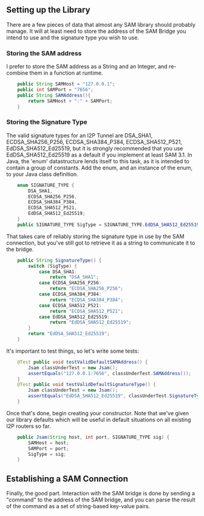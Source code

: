 Setting up the Library
----------------------

There are a few pieces of data that almost any SAM library should probably
manage. It will at least need to store the address of the SAM Bridge you intend
to use and the signature type you wish to use.

### Storing the SAM address

I prefer to store the SAM address as a String and an Integer, and re-combine
them in a function at runtime.


``` Java
    public String SAMHost = "127.0.0.1";
    public int SAMPort = "7656";
    public String SAMAddress(){
        return SAMHost + ":" + SAMPort;
    }
```

### Storing the Signature Type

The valid signature types for an I2P Tunnel are DSA\_SHA1, ECDSA\_SHA256\_P256,
ECDSA\_SHA384\_P384, ECDSA\_SHA512\_P521, EdDSA\_SHA512\_Ed25519, but it is
strongly recommended that you use EdDSA\_SHA512\_Ed25519 as a default if you
implement at least SAM 3.1. In Java, the 'enum' datastructure lends itself to
this task, as it is intended to contain a group of constants. Add the enum, and
an instance of the enum, to your Java class definition.

``` Java
    enum SIGNATURE_TYPE {
        DSA_SHA1,
        ECDSA_SHA256_P256,
        ECDSA_SHA384_P384,
        ECDSA_SHA512_P521,
        EdDSA_SHA512_Ed25519;
    }
    public SIGNATURE_TYPE SigType = SIGNATURE_TYPE.EdDSA_SHA512_Ed25519;
```

That takes care of reliably storing the signature type in use by the SAM
connection, but you've still got to retrieve it as a string to communicate it
to the bridge.

``` Java
    public String SignatureType() {
        switch (SigType) {
            case DSA_SHA1:
                return "DSA_SHA1";
            case ECDSA_SHA256_P256:
                return "ECDSA_SHA256_P256";
            case ECDSA_SHA384_P384:
                return "ECDSA_SHA384_P384";
            case ECDSA_SHA512_P521:
                return "ECDSA_SHA512_P521";
            case EdDSA_SHA512_Ed25519:
                return "EdDSA_SHA512_Ed25519";
        }
        return "EdDSA_SHA512_Ed25519";
    }
```

It's important to test things, so let's write some tests:

``` Java
    @Test public void testValidDefaultSAMAddress() {
        Jsam classUnderTest = new Jsam();
        assertEquals("127.0.0.1:7656", classUnderTest.SAMAddress());
    }
    @Test public void testValidDefaultSignatureType() {
        Jsam classUnderTest = new Jsam();
        assertEquals("EdDSA_SHA512_Ed25519", classUnderTest.SignatureType());
    }
```

Once that's done, begin creating your constructor. Note that we've given our
library defaults which will be useful in default situations on all existing I2P
routers so far.

``` Java
    public Jsam(String host, int port, SIGNATURE_TYPE sig) {
        SAMHost = host;
        SAMPort = port;
        SigType = sig;
    }
```

Establishing a SAM Connection
-----------------------------

Finally, the good part. Interaction with the SAM bridge is done by sending a
"command" to the address of the SAM bridge, and you can parse the result of the
command as a set of string-based key-value pairs.

``` Java
```
